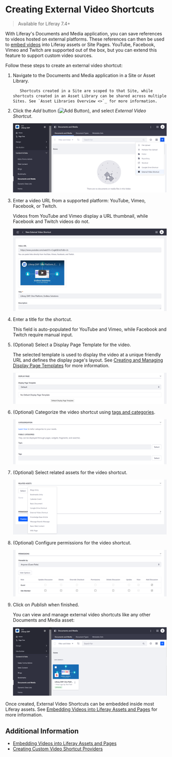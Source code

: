 # Creating External Video Shortcuts

> Available for Liferay 7.4+

With Liferay's Documents and Media application, you can save references to videos hosted on external platforms. These references can then be used to [embed videos](./embedding-videos-into-liferay-assets-and-pages.md) into Liferay assets or Site Pages. YouTube, Facebook, Vimeo and Twitch are supported out of the box, but you can extend this feature to support custom video sources. <!--TASK: link to dev article once merged, "[support custom video sources](./creating-custom-video-shortcut-providers.md)"-->

Follow these steps to create an external video shortcut:

1. Navigate to the Documents and Media application in a Site or Asset Library.

   ```note::
      Shortcuts created in a Site are scoped to that Site, while shortcuts created in an Asset Library can be shared across multiple Sites. See `Asset Libraries Overview <>`_ for more information.
   ```

1. Click the *Add* button (![Add Button](../../../images/icon-add.png)), and select *External Video Shortcut*.

   ![Add a new External Video Shortcut.](./creating-external-video-shortcuts/images/01.png)

1. Enter a video URL from a supported platform: YouTube, Vimeo, Facebook, or Twitch.

   Videos from YouTube and Vimeo display a URL thumbnail, while Facebook and Twitch videos do not.

   ![Enter a Video URL](./creating-external-video-shortcuts/images/02.png)

1. Enter a title for the shortcut.

   This field is auto-populated for YouTube and Vimeo, while Facebook and Twitch require manual input.

1. (Optional) Select a Display Page Template for the video.

   The selected template is used to display the video at a unique friendly URL and defines the display page's layout. See [Creating and Managing Display Page Templates](../../../site-building/displaying-content/using-display-page-templates/creating-and-managing-display-page-templates.md) for more information.

   ![Select a Display Page Template for the video.](./creating-external-video-shortcuts/images/03.png)

1. (Optional) Categorize the video shortcut using [tags and categories](../../tags-and-categories/organizing-content-with-categories-and-tags.md).

   ![Categorize the video shortcut.](./creating-external-video-shortcuts/images/04.png)

1. (Optional) Select related assets for the video shortcut.

   ![Select related assets for the video shortcut.](./creating-external-video-shortcuts/images/05.png)

1. (Optional) Configure permissions for the video shortcut.

   ![Configure permissions for the video shortcut.](./creating-external-video-shortcuts/images/06.png)

1. Click on *Publish* when finished.

   You can view and manage external video shortcuts like any other Documents and Media asset:

   ![View and manage external video shortcuts in Documents and Media.](./creating-external-video-shortcuts/images/07.png)

Once created, External Video Shortcuts can be embedded inside most Liferay assets. See [Embedding Videos into Liferay Assets and Pages](./embedding-videos-into-liferay-assets-and-pages.md) for more information.

## Additional Information

* [Embedding Videos into Liferay Assets and Pages](./embedding-videos-into-liferay-assets-and-pages.md)
* [Creating Custom Video Shortcut Providers](./creating-custom-video-shortcut-providers.md)
